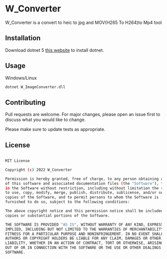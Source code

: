 # W_Converter 

W_Converter is a convert to heic to jpg and MOV(H265 To H264)to Mp4 tool
## Installation

Download dotnet 5 [this website](https://dotnet.microsoft.com/en-us/download/dotnet/5.0) to install dotnet.


## Usage

Windows/Linux
```bash
dotnet W_ImageConverter.dll
```


## Contributing
Pull requests are welcome. For major changes, please open an issue first to discuss what you would like to change.

Please make sure to update tests as appropriate.

## License
```bash

MIT License

Copyright (c) 2022 W_Converter

Permission is hereby granted, free of charge, to any person obtaining a copy
of this software and associated documentation files (the "Software"), to deal
in the Software without restriction, including without limitation the rights
to use, copy, modify, merge, publish, distribute, sublicense, and/or sell
copies of the Software, and to permit persons to whom the Software is
furnished to do so, subject to the following conditions:

The above copyright notice and this permission notice shall be included in all
copies or substantial portions of the Software.

THE SOFTWARE IS PROVIDED "AS IS", WITHOUT WARRANTY OF ANY KIND, EXPRESS OR
IMPLIED, INCLUDING BUT NOT LIMITED TO THE WARRANTIES OF MERCHANTABILITY,
FITNESS FOR A PARTICULAR PURPOSE AND NONINFRINGEMENT. IN NO EVENT SHALL THE
AUTHORS OR COPYRIGHT HOLDERS BE LIABLE FOR ANY CLAIM, DAMAGES OR OTHER
LIABILITY, WHETHER IN AN ACTION OF CONTRACT, TORT OR OTHERWISE, ARISING FROM,
OUT OF OR IN CONNECTION WITH THE SOFTWARE OR THE USE OR OTHER DEALINGS IN THE
SOFTWARE.

```
